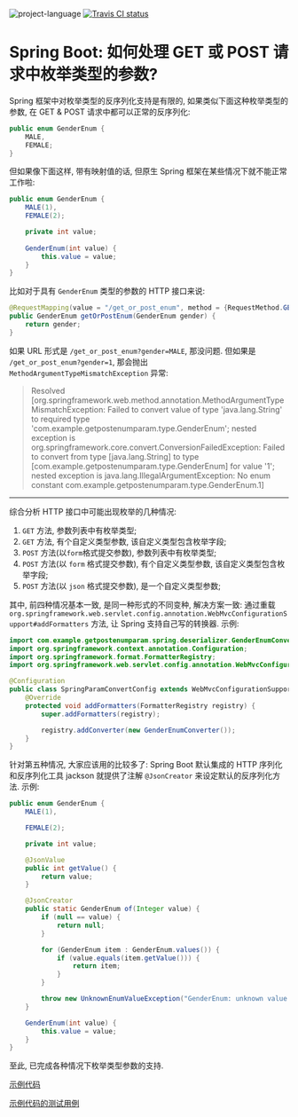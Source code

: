 ![project-language](https://img.shields.io/badge/language-java-orange.svg) [![Travis CI status](https://travis-ci.com/test-project-demos/spring-boot-get-post-enum-param.svg?branch=master)](https://travis-ci.com/test-project-demos/spring-boot-get-post-enum-param)

# Spring Boot: 如何处理 GET 或 POST 请求中枚举类型的参数?

Spring 框架中对枚举类型的反序列化支持是有限的, 如果类似下面这种枚举类型的参数, 在 GET & POST 请求中都可以正常的反序列化:

```java
public enum GenderEnum {
    MALE,
    FEMALE;
}
```

但如果像下面这样, 带有映射值的话, 但原生 Spring 框架在某些情况下就不能正常工作啦:

```java
public enum GenderEnum {
    MALE(1),
    FEMALE(2);

    private int value;
    
    GenderEnum(int value) {
        this.value = value;
    }
}
```

比如对于具有 `GenderEnum` 类型的参数的 HTTP 接口来说:

```java
@RequestMapping(value = "/get_or_post_enum", method = {RequestMethod.GET, RequestMethod.POST})
public GenderEnum getOrPostEnum(GenderEnum gender) {
    return gender;
}
```

如果 URL 形式是 `/get_or_post_enum?gender=MALE`, 那没问题. 但如果是 `/get_or_post_enum?gender=1`, 那会抛出 `MethodArgumentTypeMismatchException` 异常:

>Resolved [org.springframework.web.method.annotation.MethodArgumentTypeMismatchException: Failed to convert value of type 'java.lang.String' to required type 'com.example.getpostenumparam.type.GenderEnum'; nested exception is org.springframework.core.convert.ConversionFailedException: Failed to convert from type [java.lang.String] to type [com.example.getpostenumparam.type.GenderEnum] for value '1'; nested exception is java.lang.IllegalArgumentException: No enum constant com.example.getpostenumparam.type.GenderEnum.1]



---

综合分析 HTTP 接口中可能出现枚举的几种情况:

1. `GET` 方法, 参数列表中有枚举类型;
2. `GET` 方法, 有个自定义类型参数, 该自定义类型包含枚举字段;
3. `POST` 方法(以`form`格式提交参数), 参数列表中有枚举类型;
4. `POST` 方法(以 `form` 格式提交参数), 有个自定义类型参数, 该自定义类型包含枚举字段;
5. `POST` 方法(以 `json` 格式提交参数), 是一个自定义类型参数;

其中, 前四种情况基本一致, 是同一种形式的不同变种, 解决方案一致: 通过重载 `org.springframework.web.servlet.config.annotation.WebMvcConfigurationSupport#addFormatters` 方法, 让 Spring 支持自己写的转换器. 示例:

```java
import com.example.getpostenumparam.spring.deserializer.GenderEnumConverter;
import org.springframework.context.annotation.Configuration;
import org.springframework.format.FormatterRegistry;
import org.springframework.web.servlet.config.annotation.WebMvcConfigurationSupport;

@Configuration
public class SpringParamConvertConfig extends WebMvcConfigurationSupport {
    @Override
    protected void addFormatters(FormatterRegistry registry) {
        super.addFormatters(registry);

        registry.addConverter(new GenderEnumConverter());
    }
}
```



针对第五种情况, 大家应该用的比较多了: Spring Boot 默认集成的 HTTP 序列化和反序列化工具 jackson 就提供了注解 `@JsonCreator` 来设定默认的反序列化方法. 示例:

```java
public enum GenderEnum {
    MALE(1),

    FEMALE(2);

    private int value;

    @JsonValue
    public int getValue() {
        return value;
    }

    @JsonCreator
    public static GenderEnum of(Integer value) {
        if (null == value) {
            return null;
        }

        for (GenderEnum item : GenderEnum.values()) {
            if (value.equals(item.getValue())) {
                return item;
            }
        }

        throw new UnknownEnumValueException("GenderEnum: unknown value: " + value);
    }

    GenderEnum(int value) {
        this.value = value;
    }
}
```

至此, 已完成各种情况下枚举类型参数的支持.

[示例代码](https://github.com/test-project-demos/spring-boot-get-post-enum-param)

[示例代码的测试用例](https://github.com/test-project-demos/spring-boot-get-post-enum-param/blob/master/src/test/java/com/example/getpostenumparam/MainControllerHttpTest.java)